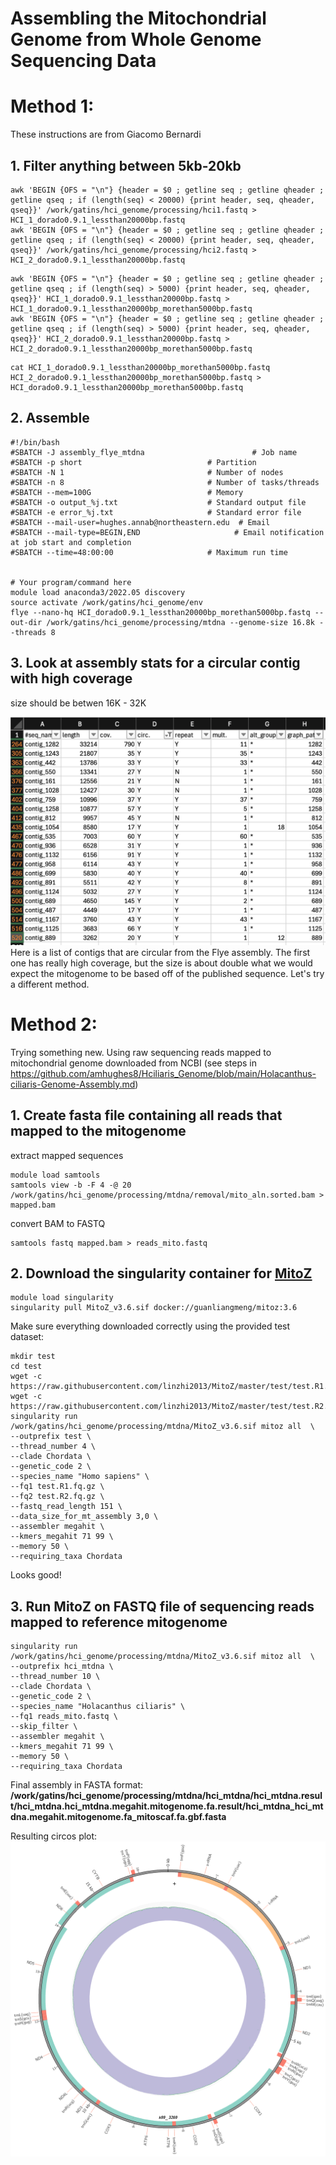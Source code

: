 # Assembling the Mitochondrial Genome from Whole Genome Sequencing Data

# Method 1:
These instructions are from Giacomo Bernardi

## 1. Filter anything between 5kb-20kb
```
awk 'BEGIN {OFS = "\n"} {header = $0 ; getline seq ; getline qheader ; getline qseq ; if (length(seq) < 20000) {print header, seq, qheader, qseq}}' /work/gatins/hci_genome/processing/hci1.fastq > HCI_1_dorado0.9.1_lessthan20000bp.fastq
awk 'BEGIN {OFS = "\n"} {header = $0 ; getline seq ; getline qheader ; getline qseq ; if (length(seq) < 20000) {print header, seq, qheader, qseq}}' /work/gatins/hci_genome/processing/hci2.fastq > HCI_2_dorado0.9.1_lessthan20000bp.fastq
```
```
awk 'BEGIN {OFS = "\n"} {header = $0 ; getline seq ; getline qheader ; getline qseq ; if (length(seq) > 5000) {print header, seq, qheader, qseq}}' HCI_1_dorado0.9.1_lessthan20000bp.fastq > HCI_1_dorado0.9.1_lessthan20000bp_morethan5000bp.fastq
awk 'BEGIN {OFS = "\n"} {header = $0 ; getline seq ; getline qheader ; getline qseq ; if (length(seq) > 5000) {print header, seq, qheader, qseq}}' HCI_2_dorado0.9.1_lessthan20000bp.fastq > HCI_2_dorado0.9.1_lessthan20000bp_morethan5000bp.fastq
```
```
cat HCI_1_dorado0.9.1_lessthan20000bp_morethan5000bp.fastq HCI_2_dorado0.9.1_lessthan20000bp_morethan5000bp.fastq > HCI_dorado0.9.1_lessthan20000bp_morethan5000bp.fastq
```

## 2. Assemble
```
#!/bin/bash
#SBATCH -J assembly_flye_mtdna                        # Job name
#SBATCH -p short                            # Partition
#SBATCH -N 1                                # Number of nodes
#SBATCH -n 8                                # Number of tasks/threads
#SBATCH --mem=100G                          # Memory
#SBATCH -o output_%j.txt                    # Standard output file
#SBATCH -e error_%j.txt                     # Standard error file
#SBATCH --mail-user=hughes.annab@northeastern.edu  # Email
#SBATCH --mail-type=BEGIN,END                     # Email notification at job start and completion
#SBATCH --time=48:00:00                     # Maximum run time


# Your program/command here
module load anaconda3/2022.05 discovery
source activate /work/gatins/hci_genome/env
flye --nano-hq HCI_dorado0.9.1_lessthan20000bp_morethan5000bp.fastq --out-dir /work/gatins/hci_genome/processing/mtdna --genome-size 16.8k --threads 8
```

## 3. Look at assembly stats for a circular contig with high coverage
size should be betwen 16K - 32K

![plot](photos/contig_info_flye_assembly_mtdna.png)
Here is a list of contigs that are circular from the Flye assembly. The first one has really high coverage, but the size is about double what we would expect the mitogenome to be based off of the published sequence. Let's try a different method.

# Method 2:
Trying something new. Using raw sequencing reads mapped to mitochondrial genome downloaded from NCBI (see steps in https://github.com/amhughes8/Hciliaris_Genome/blob/main/Holacanthus-ciliaris-Genome-Assembly.md)

## 1. Create fasta file containing all reads that mapped to the mitogenome
extract mapped sequences
```
module load samtools
samtools view -b -F 4 -@ 20 /work/gatins/hci_genome/processing/mtdna/removal/mito_aln.sorted.bam > mapped.bam
```
convert BAM to FASTQ
```
samtools fastq mapped.bam > reads_mito.fastq
```

## 2. Download the singularity container for [MitoZ](https://github.com/linzhi2013/MitoZ)
```
module load singularity
singularity pull MitoZ_v3.6.sif docker://guanliangmeng/mitoz:3.6
```
Make sure everything downloaded correctly using the provided test dataset:
```
mkdir test
cd test
wget -c https://raw.githubusercontent.com/linzhi2013/MitoZ/master/test/test.R1.fq.gz 
wget -c https://raw.githubusercontent.com/linzhi2013/MitoZ/master/test/test.R2.fq.gz
singularity run /work/gatins/hci_genome/processing/mtdna/MitoZ_v3.6.sif mitoz all  \
--outprefix test \
--thread_number 4 \
--clade Chordata \
--genetic_code 2 \
--species_name "Homo sapiens" \
--fq1 test.R1.fq.gz \
--fq2 test.R2.fq.gz \
--fastq_read_length 151 \
--data_size_for_mt_assembly 3,0 \
--assembler megahit \
--kmers_megahit 71 99 \
--memory 50 \
--requiring_taxa Chordata
```
Looks good!

## 3. Run MitoZ on FASTQ file of sequencing reads mapped to reference mitogenome
```
singularity run /work/gatins/hci_genome/processing/mtdna/MitoZ_v3.6.sif mitoz all  \
--outprefix hci_mtdna \
--thread_number 10 \
--clade Chordata \
--genetic_code 2 \
--species_name "Holacanthus ciliaris" \
--fq1 reads_mito.fastq \
--skip_filter \
--assembler megahit \
--kmers_megahit 71 99 \
--memory 50 \
--requiring_taxa Chordata
```

Final assembly in FASTA format: **/work/gatins/hci_genome/processing/mtdna/hci_mtdna/hci_mtdna.result/hci_mtdna.hci_mtdna.megahit.mitogenome.fa.result/hci_mtdna_hci_mtdna.megahit.mitogenome.fa_mitoscaf.fa.gbf.fasta**

Resulting circos plot:
![plot](photos/circos.png)
